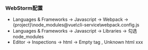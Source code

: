 ### WebStorm配置
* Languages & Frameworks -> Javascript -> Webpack -> {project}\node_modules\@vue\cli-service\webpack.config.js
* Languages & Frameworks -> Javascript -> Libraries -> 勾选node_modules
* Editor -> Inspections -> html -> Empty tag , Unknown html xxx